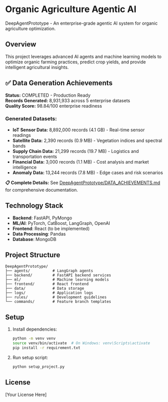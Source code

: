 # Organic Agriculture Agentic AI

DeepAgentPrototype - An enterprise-grade agentic AI system for organic agriculture optimization.

## Overview

This project leverages advanced AI agents and machine learning models to optimize organic farming practices, predict crop yields, and provide intelligent agricultural insights.

## ✅ **Data Generation Achievements**

**Status:** COMPLETED - Production Ready  
**Records Generated:** 8,931,933 across 5 enterprise datasets  
**Quality Score:** 98.84/100 enterprise readiness  

### Generated Datasets:
- **IoT Sensor Data:** 8,892,000 records (4.1 GB) - Real-time sensor readings
- **Satellite Data:** 2,390 records (0.9 MB) - Vegetation indices and spectral bands  
- **Supply Chain Data:** 21,299 records (19.7 MB) - Logistics and transportation events
- **Financial Data:** 3,000 records (1.1 MB) - Cost analysis and market intelligence
- **Anomaly Data:** 13,244 records (7.8 MB) - Edge cases and risk scenarios

**📋 Complete Details:** See [DeepAgentPrototype/DATA_ACHIEVEMENTS.md](DeepAgentPrototype/DATA_ACHIEVEMENTS.md) for comprehensive documentation.

## Technology Stack

- **Backend**: FastAPI, PyMongo
- **ML/AI**: PyTorch, CatBoost, LangGraph, OpenAI
- **Frontend**: React (to be implemented)
- **Data Processing**: Pandas
- **Database**: MongoDB

## Project Structure

```
DeepAgentPrototype/
├── agents/          # LangGraph agents
├── backend/         # FastAPI backend services
├── ml/              # Machine learning models
├── frontend/        # React frontend
├── data/            # Data storage
├── logs/            # Application logs
├── rules/           # Development guidelines
└── commands/        # Feature branch templates
```

## Setup

1. Install dependencies:
   ```bash
   python -m venv venv
   source venv/bin/activate  # On Windows: venv\Scripts\activate
   pip install -r requirement.txt
   ```

2. Run setup script:
   ```bash
   python setup_project.py
   ```

## License

[Your License Here]
